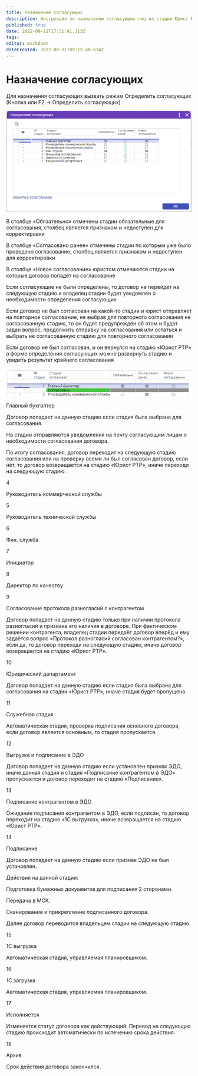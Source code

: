 ```yaml
---
title: Назначение согласующих
description: Инструкция по назначению согласующих лиц на стадии Юрист РТР
published: true
date: 2022-09-11T17:31:41.313Z
tags: 
editor: markdown
dateCreated: 2022-08-31T09:15:40.634Z
---
```


# Назначение согласующих

Для назначения согласующих вызвать режим Определить согласующих (Кнопка или F2 -> Определить согласующих)

![](<../../../assets/2 (136).png>)

В столбце «Обязательно» отмечены стадии обязательные для согласования, столбец является признаком и недоступен для корректировки

В столбце «Согласовано ранее» отмечены стадии по которым уже было проведено согласование, столбец является признаком и недоступен для корректировки

В столбце «Новое согласование» юристом отмечаются стадии на которые договор попадёт на согласование

Если согласующие не были определены, то договор не перейдёт на следующую стадию и владелец стадии будет уведомлен о необходимости определения согласующих

Если договор не был согласован на какой-то стадии и юрист отправляет на повторное согласование, не выбрав для повторного согласования не согласованную стадию, то он будет предупреждён об этом и будет задан вопрос, продолжить отправку на согласования или остаться и выбрать не согласованную стадию для повторного согласования

Если договор не был согласован, и он вернулся на стадию «Юрист РТР» в форме определения согласующих можно развернуть стадию и увидеть результат крайнего согласования

![](<../../../assets/3 (91).png>)



Главный бухгалтер

Договор попадает на данную стадию если стадия была выбрана для согласования.

На стадии отправляются уведомления на почту согласующим лицам о необходимости согласования договора.

По итогу согласования, договор переходит на следующую стадию согласования или на проверку всеми ли был согласован договор, если нет, то договор возвращается на стадию «Юрист РТР», иначе переходи на следующую стадию.

4

Руководитель коммерческой службы

5

Руководитель технической службы

6

Фин. служба

7

Инициатор

8

Директор по качеству

9

Согласование протокола разногласий с контрагентом

Договор попадает на данную стадию только при наличии протокола разногласий и признака его наличия в договоре. При фактическом решении контрагента, владелец стадии передаёт договор вперёд и ему задаётся вопрос «Протокол разногласий согласован контрагентом?», если да, то договор переходи на следующую стадию, иначе договор возвращается на стадию «Юрист РТР».

10

Юридический департамент

Договор попадает на данную стадию если стадия была выбрана для согласования на стадии «Юрист РТР», иначе стадия будет пропущена.

11

Служебная стадия

Автоматическая стадия, проверка подписания основного договора, если договор является основным, то стадия пропускается.

12

Выгрузка и подписание в ЭДО

Договор попадает на данную стадию если установлен признак ЭДО, иначе данная стадия и стадия «Подписание контрагентом в ЭДО» пропускается и договор переходит на стадию «Подписание».

13

Подписание контрагентом в ЭДО

Ожидание подписания контрагентом в ЭДО, если подписан, то договор переходит на стадию «1С выгрузка», иначе возвращается на стадию «Юрист РТР».

14

Подписание

Договор попадает на данную стадию если признак ЭДО не был установлен.

Действия на данной стадии:

Подготовка бумажных документов для подписания 2 сторонами.

Передача в МСК.

Сканирование и прикрепление подписанного договора.

Далее договор переводится владельцем стадии на следующую стадию.

15

1С выгрузка

Автоматическая стадия, управляемая планировщиком.

16

1С загрузка

Автоматическая стадия, управляемая планировщиком.

17

Исполняется

Изменяется статус договора как действующий. Перевод на следующую стадию происходит автоматически по истечению срока действия.

18

Архив

Срок действия договора закончился.
